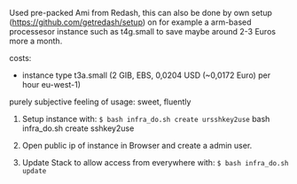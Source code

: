 Used pre-packed Ami from Redash, this can also be done by own setup (https://github.com/getredash/setup) on for example 
a arm-based processesor instance such as t4g.small to save maybe around 2-3 Euros more a month. 

costs:
- instance type t3a.small (2 GIB, EBS, 0,0204 USD (~0,0172 Euro) per hour eu-west-1)

purely subjective feeling of usage: sweet, fluently


1. Setup instance with:
`$ bash infra_do.sh create ursshkey2use`
bash infra_do.sh create sshkey2use
2. Open public ip of instance in Browser and create a admin user.

3. Update Stack to allow access from everywhere with:
`$ bash infra_do.sh update`
